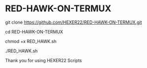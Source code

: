 # RED-HAWK-ON-TERMUX


git clone https://github.com/HEXER22/RED-HAWK-ON-TERMUX.git

cd RED-HAWK-ON-TERMUX

chmod +x RED_HAWK.sh

./RED_HAWK.sh

Thank you for using HEXER22 Scripts


